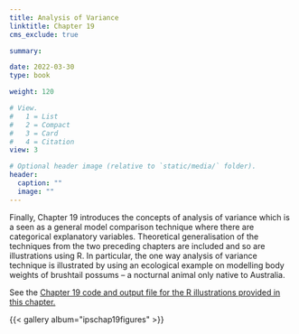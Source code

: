 ```yaml
---
title: Analysis of Variance
linktitle: Chapter 19
cms_exclude: true

summary: 

date: 2022-03-30
type: book

weight: 120

# View.
#   1 = List
#   2 = Compact
#   3 = Card
#   4 = Citation
view: 3

# Optional header image (relative to `static/media/` folder).
header:
  caption: ""
  image: ""
---
```

Finally,  Chapter 19 introduces the concepts of analysis of variance which is a seen as a general model comparison technique where there are categorical explanatory variables. Theoretical generalisation of the techniques from the two preceding chapters are included and so are illustrations using R.  In particular, the one way analysis of variance technique is illustrated by using an ecological example on modelling body weights of brushtail possums – a nocturnal animal  only native to Australia.
<p>
See the <a href="Chapter19.html"> Chapter 19 code and output file for the R illustrations provided in this chapter.</a>   

{{< gallery album="ipschap19figures" >}}
